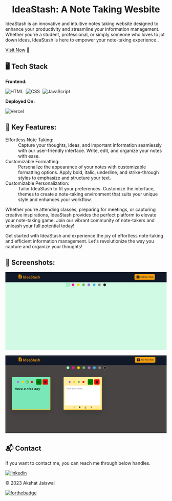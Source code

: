 <h1 align="center">IdeaStash: A Note Taking Wesbite</h1>

<p>IdeaStash is an innovative and intuitive notes taking website designed to enhance your productivity and streamline your information management. Whether you're a student, professional, or simply someone who loves to jot down ideas, IdeaStash is here to empower your note-taking experience..</p>

[Visit Now](https://idea-stash.vercel.app/) 🚀

## 🖥️ Tech Stack
**Frontend:**

![HTML](https://img.shields.io/badge/HTML5-E34F26?style=for-the-badge&logo=html5&logoColor=white)&nbsp;
![CSS](https://img.shields.io/badge/CSS3-1572B6?style=for-the-badge&logo=css3&logoColor=white)&nbsp;
![JavaScript](https://img.shields.io/badge/JavaScript-F7DF1E?style=for-the-badge&logo=javascript&logoColor=black)&nbsp;


**Deployed On:**

![Vercel](https://img.shields.io/badge/Vercel-000000?style=for-the-badge&logo=vercel&logoColor=white)


## 📌 Key Features:

<dl>
<dt>Effortless Note Taking:</dt><dd> Capture your thoughts, ideas, and important information seamlessly with our user-friendly interface. Write, edit, and organize your notes with ease.</dd>

<dt>Customizable Formatting:</dt><dd> Personalize the appearance of your notes with customizable formatting options. Apply bold, italic, underline, and strike-through styles to emphasize and structure your text.</dd>

<dt>Customizable Personalization:</dt><dd> Tailor IdeaStash to fit your preferences. Customize the interface, themes to create a note-taking environment that suits your unique style and enhances your workflow.</dd>
</dl>
<p>Whether you're attending classes, preparing for meetings, or capturing creative inspirations, IdeaStash provides the perfect platform to elevate your note-taking game. Join our vibrant community of note-takers and unleash your full potential today!

Get started with IdeaStash and experience the joy of effortless note-taking and efficient information management. Let's revolutionize the way you capture and organize your thoughts!</p>

## 📌 Screenshots:
![home](/img/home.png)

![Notes!](/img/Notes.png)

<h2>📬 Contact</h2>

If you want to contact me, you can reach me through below handles.

[![linkedin](https://img.shields.io/badge/LinkedIn-0077B5?style=for-the-badge&logo=linkedin&logoColor=white)](https://www.linkedin.com/in/akshat-jaiswal-4664a2197)

© 2023 Akshat Jaiswal


[![forthebadge](https://forthebadge.com/images/badges/built-with-love.svg)](https://forthebadge.com)
